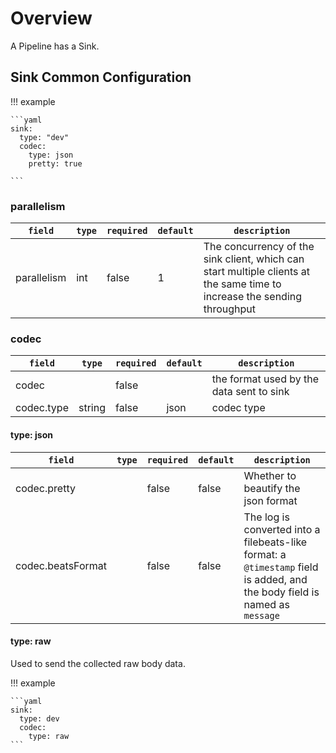 # Overview

A Pipeline has a Sink.

## Sink Common Configuration

!!! example

    ```yaml
    sink:
      type: "dev"
      codec:
        type: json
        pretty: true

    ```

### parallelism

|    `field`   |    `type`    |  `required`  |  `default`  |  `description`  |
| ---------- | ----------- | ----------- | --------- | -------- |
| parallelism | int  |    false    |   1  | The concurrency of the sink client, which can start multiple clients at the same time to increase the sending throughput |

### codec

|    `field`   |    `type`    |  `required`  |  `default`  |  `description`  |
| ---------- | ----------- | ----------- | --------- | -------- |
| codec |   |    false    |    | the format used by the data sent to sink |
| codec.type | string  |    false    |   json | codec type |

#### type: json

|    `field`   |    `type`    |  `required`  |  `default`  |  `description`  |
| ---------- | ----------- | ----------- | --------- | -------- |
| codec.pretty |   |    false    |  false  | Whether to beautify the json format |
| codec.beatsFormat |   |    false    |  false  | The log is converted into a filebeats-like format: a `@timestamp` field is added, and the body field is named as `message` |

#### type: raw

Used to send the collected raw body data.

!!! example

    ```yaml
    sink:
      type: dev
      codec:
        type: raw
    ```